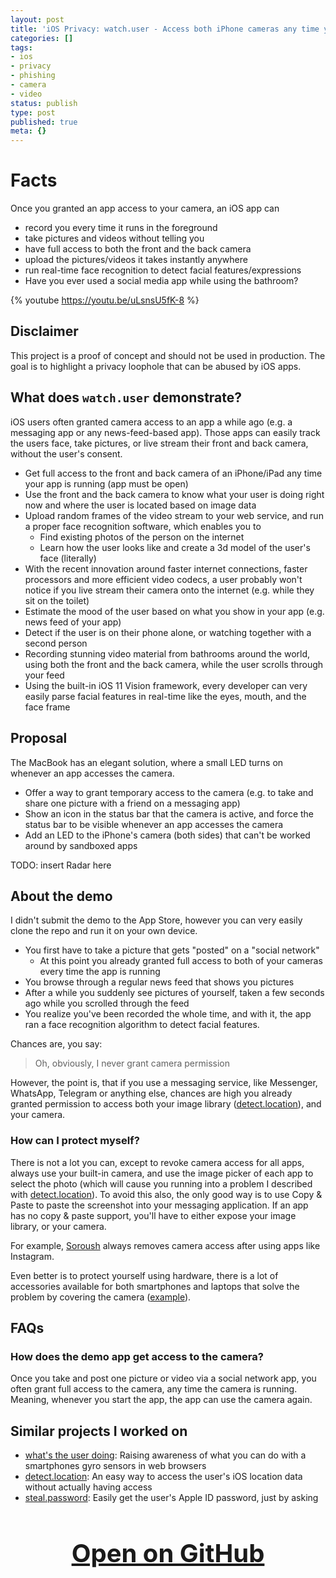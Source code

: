 ```yaml
---
layout: post
title: 'iOS Privacy: watch.user - Access both iPhone cameras any time your app is running'
categories: []
tags:
- ios
- privacy
- phishing
- camera
- video
status: publish
type: post
published: true
meta: {}
---
```


# Facts

Once you granted an app access to your camera, an iOS app can

- record you every time it runs in the foreground
- take pictures and videos without telling you
- have full access to both the front and the back camera
- upload the pictures/videos it takes instantly anywhere
- run real-time face recognition to detect facial features/expressions
- Have you ever used a social media app while using the bathroom?

{% youtube https://youtu.be/uLsnsU5fK-8 %}

## Disclaimer

This project is a proof of concept and should not be used in production. The goal is to highlight a privacy loophole that can be abused by iOS apps.

## What does `watch.user` demonstrate?

iOS users often granted camera access to an app a while ago (e.g. a messaging app or any news-feed-based app). Those apps can easily track the users face, take pictures, or live stream their front and back camera, without the user's consent.

- Get full access to the front and back camera of an iPhone/iPad any time your app is running (app must be open)
- Use the front and the back camera to know what your user is doing right now and where the user is located based on image data
- Upload random frames of the video stream to your web service, and run a proper face recognition software, which enables you to
  - Find existing photos of the person on the internet
  - Learn how the user looks like and create a 3d model of the user's face (literally)
- With the recent innovation around faster internet connections, faster processors and more efficient video codecs, a user probably won't notice if you live stream their camera onto the internet (e.g. while they sit on the toilet)
- Estimate the mood of the user based on what you show in your app (e.g. news feed of your app)
- Detect if the user is on their phone alone, or watching together with a second person
- Recording stunning video material from bathrooms around the world, using both the front and the back camera, while the user scrolls through your feed
- Using the built-in iOS 11 Vision framework, every developer can very easily parse facial features in real-time like the eyes, mouth, and the face frame

## Proposal

The MacBook has an elegant solution, where a small LED turns on whenever an app accesses the camera.

- Offer a way to grant temporary access to the camera (e.g. to take and share one picture with a friend on a messaging app)
- Show an icon in the status bar that the camera is active, and force the status bar to be visible whenever an app accesses the camera
- Add an LED to the iPhone's camera (both sides) that can't be worked around by sandboxed apps

TODO: insert Radar here

## About the demo

I didn't submit the demo to the App Store, however you can very easily clone the repo and run it on your own device.

- You first have to take a picture that gets "posted" on a "social network"
  - At this point you already granted full access to both of your cameras every time the app is running
- You browse through a regular news feed that shows you pictures
- After a while you suddenly see pictures of yourself, taken a few seconds ago while you scrolled through the feed
- You realize you've been recorded the whole time, and with it, the app ran a face recognition algorithm to detect facial features.

Chances are, you say:

> Oh, obviously, I never grant camera permission

However, the point is, that if you use a messaging service, like Messenger, WhatsApp, Telegram or anything else, chances are high you already granted permission to access both your image library ([detect.location](https://github.com/KrauseFx/detect.location)), and your camera.

### How can I protect myself?

There is not a lot you can, except to revoke camera access for all apps, always use your built-in camera, and use the image picker of each app to select the photo (which will cause you running into a problem I described with [detect.location](https://github.com/krausefx/detect.location)). To avoid this also, the only good way is to use Copy & Paste to paste the screenshot into your messaging application. If an app has no copy & paste support, you'll have to either expose your image library, or your camera. 

For example, [Soroush](https://twitter.com/khanlou) always removes camera access after using apps like Instagram.

Even better is to protect yourself using hardware, there is a lot of accessories available for both smartphones and laptops that solve the problem by covering the camera ([example](https://www.amazon.com/Original-Webcam-Cover-directly-Manufacturer/dp/B01LWS2X8I)).

## FAQs

### How does the demo app get access to the camera?

Once you take and post one picture or video via a social network app, you often grant full access to the camera, any time the camera is running. Meaning, whenever you start the app, the app can use the camera again.

## Similar projects I worked on 

* [what's the user doing](https://github.com/KrauseFx/whats-the-user-doing): Raising awareness of what you can do with a smartphones gyro sensors in web browsers
* [detect.location](https://github.com/krausefx/detect.location): An easy way to access the user's iOS location data without actually having access
* [steal.password](https://github.com/krausefx/steal.password): Easily get the user's Apple ID password, just by asking

<h3 style="text-align: center; font-size: 40px;">
  <a href="https://github.com/KrauseFx/watch.user" target="_blank" style="text-decoration: underline;">
    Open on GitHub
  </a>
</h3>
